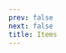 ```yaml
---
prev: false
next: false
title: Items
---
```

<script setup>
  import ItemCard from '../.vitepress/components/ItemCard.vue'
</script>

<ItemCard :item="$params.data" />

<!-- <pre>{{ $params.item }}</pre> -->
<!-- <pre>{{ $params.data }}</pre> -->

